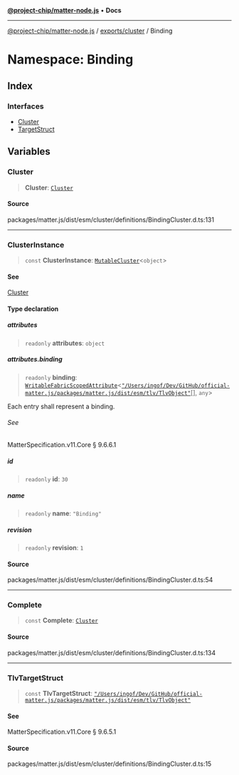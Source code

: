 [**@project-chip/matter-node.js**](../../../../README.md) • **Docs**

***

[@project-chip/matter-node.js](../../../../modules.md) / [exports/cluster](../../README.md) / Binding

# Namespace: Binding

## Index

### Interfaces

- [Cluster](interfaces/Cluster.md)
- [TargetStruct](interfaces/TargetStruct.md)

## Variables

### Cluster

> **Cluster**: [`Cluster`](interfaces/Cluster.md)

#### Source

packages/matter.js/dist/esm/cluster/definitions/BindingCluster.d.ts:131

***

### ClusterInstance

> `const` **ClusterInstance**: [`MutableCluster`](../../interfaces/MutableCluster.md)\<`object`\>

#### See

[Cluster](README.md#cluster)

#### Type declaration

##### attributes

> `readonly` **attributes**: `object`

##### attributes.binding

> `readonly` **binding**: [`WritableFabricScopedAttribute`](../../interfaces/WritableFabricScopedAttribute.md)\<[`"/Users/ingof/Dev/GitHub/official-matter.js/packages/matter.js/dist/esm/tlv/TlvObject"`](../../../certificate/-internal-/namespaces/Users_ingof_Dev_GitHub_official-matter.js_packages_matter.js_dist_esm_tlv_TlvObject/README.md)[], `any`\>

Each entry shall represent a binding.

###### See

MatterSpecification.v11.Core § 9.6.6.1

##### id

> `readonly` **id**: `30`

##### name

> `readonly` **name**: `"Binding"`

##### revision

> `readonly` **revision**: `1`

#### Source

packages/matter.js/dist/esm/cluster/definitions/BindingCluster.d.ts:54

***

### Complete

> `const` **Complete**: [`Cluster`](interfaces/Cluster.md)

#### Source

packages/matter.js/dist/esm/cluster/definitions/BindingCluster.d.ts:134

***

### TlvTargetStruct

> `const` **TlvTargetStruct**: [`"/Users/ingof/Dev/GitHub/official-matter.js/packages/matter.js/dist/esm/tlv/TlvObject"`](../../../certificate/-internal-/namespaces/Users_ingof_Dev_GitHub_official-matter.js_packages_matter.js_dist_esm_tlv_TlvObject/README.md)

#### See

MatterSpecification.v11.Core § 9.6.5.1

#### Source

packages/matter.js/dist/esm/cluster/definitions/BindingCluster.d.ts:15

